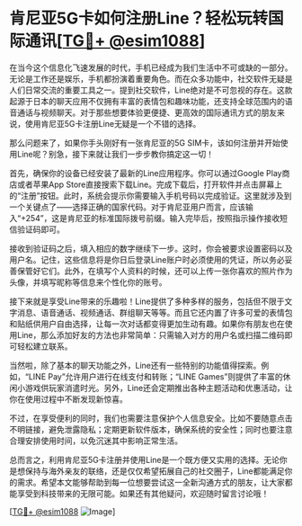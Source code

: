 # 肯尼亚5G卡如何注册Line？轻松玩转国际通讯[[TG💪+ @esim1088](https://t.me/s/esim1088)]

在当今这个信息化飞速发展的时代，手机已经成为我们生活中不可或缺的一部分。无论是工作还是娱乐，手机都扮演着重要角色。而在众多功能中，社交软件无疑是人们日常交流的重要工具之一。提到社交软件，Line绝对是不可忽视的存在。这款起源于日本的聊天应用不仅拥有丰富的表情包和趣味功能，还支持全球范围内的语音通话与视频聊天。对于那些想要体验更便捷、更高效的国际通讯方式的朋友来说，使用肯尼亚5G卡注册Line无疑是一个不错的选择。

那么问题来了，如果你手头刚好有一张肯尼亚的5G SIM卡，该如何注册并开始使用Line呢？别急，接下来就让我们一步步教你搞定这一切！

首先，确保你的设备已经安装了最新的Line应用程序。你可以通过Google Play商店或者苹果App Store直接搜索下载Line。完成下载后，打开软件并点击屏幕上的“注册”按钮。此时，系统会提示你需要输入手机号码以完成验证。这里就涉及到一个关键点了——选择正确的国家代码。对于肯尼亚用户而言，应该输入“+254”，这是肯尼亚的标准国际拨号前缀。输入完毕后，按照指示操作接收短信验证码即可。

接收到验证码之后，填入相应的数字继续下一步。这时，你会被要求设置密码以及用户名。记住，这些信息将是你日后登录Line账户时必须使用的凭证，所以务必妥善保管好它们。此外，在填写个人资料的时候，还可以上传一张你喜欢的照片作为头像，并填写昵称等信息来个性化你的账号。

接下来就是享受Line带来的乐趣啦！Line提供了多种多样的服务，包括但不限于文字消息、语音通话、视频通话、群组聊天等等。而且它还内置了许多可爱的表情包和贴纸供用户自由选择，让每一次对话都变得更加生动有趣。如果你有朋友也在使用Line，那么添加好友的方法也非常简单：只需输入对方的用户名或扫描二维码即可轻松建立联系。

当然啦，除了基本的聊天功能之外，Line还有一些特别的功能值得探索。例如，“LINE Pay”允许用户进行在线支付和转账；“LINE Games”则提供了丰富的休闲小游戏供玩家消遣时光。另外，Line还会定期推出各种主题活动和优惠活动，让你在使用过程中不断发现新惊喜。

不过，在享受便利的同时，我们也需要注意保护个人信息安全。比如不要随意点击不明链接，避免泄露隐私；定期更新软件版本，确保系统的安全性；同时也要注意合理安排使用时间，以免沉迷其中影响正常生活。

总而言之，利用肯尼亚5G卡注册并使用Line是一个既方便又实用的选择。无论你是想保持与海外亲友的联络，还是仅仅希望拓展自己的社交圈子，Line都能满足你的需求。希望本文能够帮助到每一位想要尝试这一全新沟通方式的朋友，让大家都能享受到科技带来的无限可能。如果还有其他疑问，欢迎随时留言讨论哦！

[[TG💪+ @esim1088](https://t.me/s/esim1088) ![Image](https://i.postimg.cc/4NQfJmqS/Snipaste-2025-05-13-00-14-12.png)]